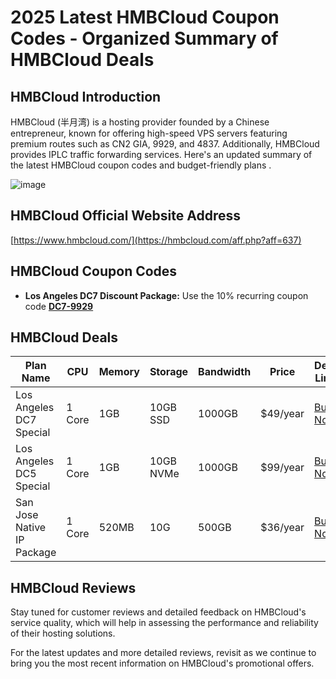 # 2025 Latest HMBCloud Coupon Codes - Organized Summary of HMBCloud Deals

## HMBCloud Introduction
HMBCloud (半月湾) is a hosting provider founded by a Chinese entrepreneur, known for offering high-speed VPS servers featuring premium routes such as CN2 GIA, 9929, and 4837. Additionally, HMBCloud provides IPLC traffic forwarding services. Here's an updated summary of the latest HMBCloud coupon codes and budget-friendly plans .

![image](https://github.com/ukeisuke29/HMBCloud/assets/167608397/64951735-8e88-43f8-8769-fed84efe9347)


## HMBCloud Official Website Address
[https://www.hmbcloud.com/](https://hmbcloud.com/aff.php?aff=637)

## HMBCloud Coupon Codes
- **Los Angeles DC7 Discount Package:** Use the 10% recurring coupon code **[DC7-9929](https://hmbcloud.com/aff.php?aff=637)**

## HMBCloud Deals
| Plan Name | CPU | Memory | Storage | Bandwidth | Price | Deal Link |
|-----------|-----|--------|---------|-----------|-------|-----------|
| Los Angeles DC7 Special | 1 Core | 1GB | 10GB SSD | 1000GB | $49/year | [Buy Now](https://hmbcloud.com/aff.php?aff=637&gid=36) |
| Los Angeles DC5 Special | 1 Core | 1GB | 10GB NVMe | 1000GB | $99/year | [Buy Now](https://hmbcloud.com/aff.php?aff=637&gid=32) |
| San Jose Native IP Package | 1 Core | 520MB | 10G | 500GB | $36/year | [Buy Now](https://hmbcloud.com/aff.php?aff=637&gid=34) |

## HMBCloud Reviews
Stay tuned for customer reviews and detailed feedback on HMBCloud's service quality, which will help in assessing the performance and reliability of their hosting solutions.

For the latest updates and more detailed reviews, revisit as we continue to bring you the most recent information on HMBCloud's promotional offers.
